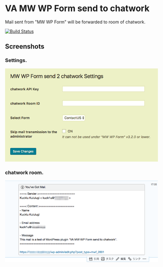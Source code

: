 VA MW WP Form send to chatwork
==============================

Mail sent from "MW WP Form" will be forwarded to room of chatwork.

[![Build Status](https://travis-ci.org/visualive/va-mwwpform-send2chatwork.svg?branch=master)](https://travis-ci.org/visualive/va-mwwpform-send2chatwork)

## Screenshots

### Settings.
![Settings.](./screenshot-1.png)  

### chatwork room.
![chatwork room.](./screenshot-2.png)  
